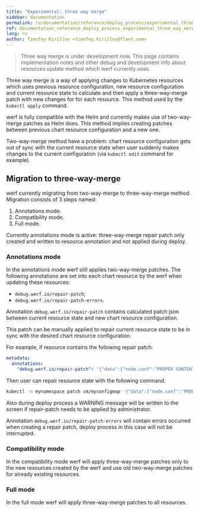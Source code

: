 ```yaml
---
title: "Experimental: three way merge"
sidebar: documentation
permalink: ru/documentation/reference/deploy_process/experimental_three_way_merge.html
ref: documentation_reference_deploy_process_experimental_three_way_merge
lang: ru
author: Timofey Kirillov <timofey.kirillov@flant.com>
---
```


> Three way merge is under development now. This page contains implementation notes and other debug and development info about resources update method which werf currently uses.

Three way merge is a way of applying changes to Kubernetes resources which uses previous resource configuration, new resource configuration and current resource state to calculate and then apply a three-way-merge patch with new changes for for each resource. This method used by the `kubectl apply` command.

werf is fully compatible with the Helm and currently makes use of two-way-merge patches as Helm does. This method implies creating patches between previous chart resource configuration and a new one.

Two-way-merge method have a problem: chart resource configuration gets out of sync with the current resource state when user suddenly makes changes to the current configuration (via `kubectl edit` command for example).

## Migration to three-way-merge

werf currently migrating from two-way-merge to three-way-merge method. Migration consists of 3 steps named:

 1. Annotations mode.
 2. Compatibility mode.
 3. Full mode.

Currently annotations mode is active: three-way-merge repair patch only created and written to resource annotation and not applied during deploy.

### Annotations mode

In the annotations mode werf still applies two-way-merge patches. The following annotations are set into each chart resource by the werf when updating these resources:

 * `debug.werf.io/repair-patch`;
 * `debug.werf.io/repair-patch-errors`.

Annotation `debug.werf.io/repair-patch` contains calculated patch json between current resource state and new chart resource configuration.

This patch can be manually applied to repair current resource state to be in sync with the desired chart resource configuration.

For example, if resource contains the following repair patch:

```yaml
metadata:
  annotations:
    "debug.werf.io/repair-patch": '{"data":{"node.conf":"PROPER CONTENT"}}'
```

Then user can repair resource state with the following command:

```bash
kubectl -n mynamespace patch cm/myconfigmap '{"data":{"node.conf":"PROPER CONTENT"}}'
```

Also during deploy process a WARNING message will be written to the screen if repair-patch needs to be applied by administrator.

Annotation `debug.werf.io/repair-patch-errors` will contain errors occurred when creating a repair patch, deploy process in this case will not be interrupted.

### Compatibility mode

In the compatibility mode werf will apply three-way-merge patches only to the new resources created by the werf and use old two-way-merge patches for already existing resources.

### Full mode

In the full mode werf will apply three-way-merge patches to all resources.
